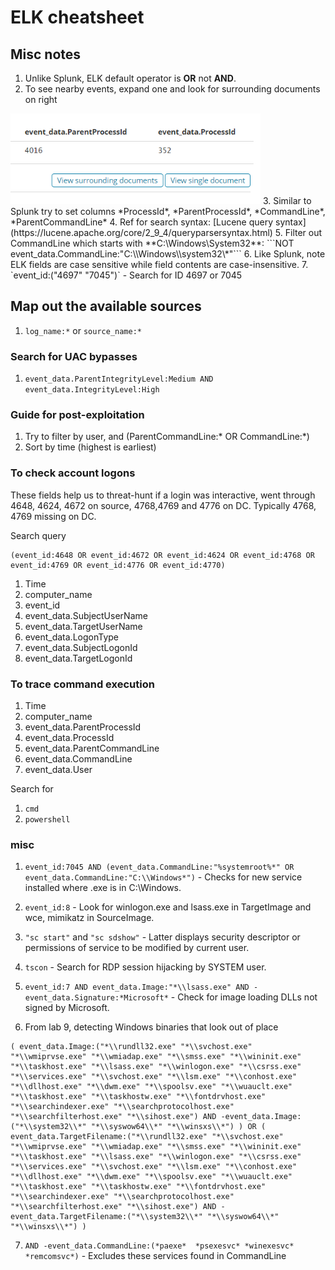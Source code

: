 # ELK cheatsheet

## Misc notes

1. Unlike Splunk, ELK default operator is **OR** not **AND**.
2. To see nearby events, expand one and look for surrounding documents on right
<img src="Pics\ELK_see_nearby_events.png" width=400>
3. Similar to Splunk try to set columns *ProcessId*, *ParentProcessId*, *CommandLine*, *ParentCommandLine*
4. Ref for search syntax: [Lucene query syntax](https://lucene.apache.org/core/2_9_4/queryparsersyntax.html)
5. Filter out CommandLine which starts with **C:\Windows\System32**: 
```NOT event_data.CommandLine:"C:\\Windows\\system32\*"```
6. Like Splunk, note ELK fields are case sensitive while field contents are case-insensitive.
7. `event_id:("4697" "7045")` - Search for ID 4697 or 7045

## Map out the available sources

1. `log_name:*` or `source_name:*`

### Search for UAC bypasses

1. `event_data.ParentIntegrityLevel:Medium AND event_data.IntegrityLevel:High`

### Guide for post-exploitation

1. Try to filter by user, and (ParentCommandLine:* OR CommandLine:*)
2. Sort by time (highest is earliest)

### To check account logons

These fields help us to threat-hunt if a login was interactive, went through 4648, 4624, 4672 on source, 4768,4769 and 4776 on DC. Typically 4768, 4769 missing on DC.

Search query
```
(event_id:4648 OR event_id:4672 OR event_id:4624 OR event_id:4768 OR event_id:4769 OR event_id:4776 OR event_id:4770)
```

1. Time
2. computer_name
3. event_id
4. event_data.SubjectUserName
5. event_data.TargetUserName	
6. event_data.LogonType
7. event_data.SubjectLogonId
8. event_data.TargetLogonId

### To trace command execution

1. Time
2. computer_name
3. event_data.ParentProcessId
4. event_data.ProcessId
5. event_data.ParentCommandLine
6. event_data.CommandLine
7. event_data.User

Search for 

1. `cmd`
2. `powershell`

### misc

1. `event_id:7045 AND (event_data.CommandLine:"%systemroot%*" OR event_data.CommandLine:"C:\\Windows*")` - Checks for new service installed where .exe is in C:\Windows.

2. `event_id:8` - Look for winlogon.exe and lsass.exe in TargetImage and wce, mimikatz in SourceImage.

3. `"sc start"` and `"sc sdshow"` - Latter displays security descriptor or permissions of service to be modified by current user.

4. `tscon` - Search for RDP session hijacking by SYSTEM user.

5. `event_id:7 AND event_data.Image:"*\\lsass.exe" AND -event_data.Signature:*Microsoft*` - Check for image loading DLLs not signed by Microsoft.

6. From lab 9, detecting Windows binaries that look out of place
```
( event_data.Image:("*\\rundll32.exe" "*\\svchost.exe" "*\\wmiprvse.exe" "*\\wmiadap.exe" "*\\smss.exe" "*\\wininit.exe" "*\\taskhost.exe" "*\\lsass.exe" "*\\winlogon.exe" "*\\csrss.exe" "*\\services.exe" "*\\svchost.exe" "*\\lsm.exe" "*\\conhost.exe" "*\\dllhost.exe" "*\\dwm.exe" "*\\spoolsv.exe" "*\\wuauclt.exe" "*\\taskhost.exe" "*\\taskhostw.exe" "*\\fontdrvhost.exe" "*\\searchindexer.exe" "*\\searchprotocolhost.exe" "*\\searchfilterhost.exe" "*\\sihost.exe") AND -event_data.Image:("*\\system32\\*" "*\\syswow64\\*" "*\\winsxs\\*") ) OR ( event_data.TargetFilename:("*\\rundll32.exe" "*\\svchost.exe" "*\\wmiprvse.exe" "*\\wmiadap.exe" "*\\smss.exe" "*\\wininit.exe" "*\\taskhost.exe" "*\\lsass.exe" "*\\winlogon.exe" "*\\csrss.exe" "*\\services.exe" "*\\svchost.exe" "*\\lsm.exe" "*\\conhost.exe" "*\\dllhost.exe" "*\\dwm.exe" "*\\spoolsv.exe" "*\\wuauclt.exe" "*\\taskhost.exe" "*\\taskhostw.exe" "*\\fontdrvhost.exe" "*\\searchindexer.exe" "*\\searchprotocolhost.exe" "*\\searchfilterhost.exe" "*\\sihost.exe") AND -event_data.TargetFilename:("*\\system32\\*" "*\\syswow64\\*" "*\\winsxs\\*") )
```

7. `AND -event_data.CommandLine:(*paexe*  *psexesvc* *winexesvc* *remcomsvc*)` - Excludes these services found in CommandLine